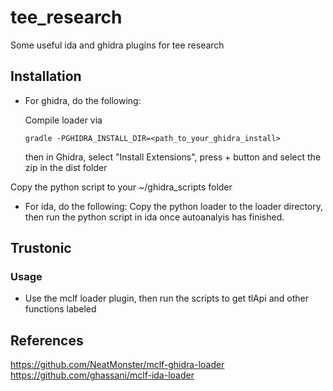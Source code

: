 # tee_research
Some useful ida and ghidra plugins for tee research

## Installation
- For ghidra, do the following:

  Compile loader via
  ```
  gradle -PGHIDRA_INSTALL_DIR=<path_to_your_ghidra_install>	
  ```
  then in Ghidra, select "Install Extensions", press + button and select the zip in the dist folder

Copy the python script to your ~/ghidra_scripts folder

- For ida, do the following:
  Copy the python loader to the loader directory, then run the python script in ida once autoanalyis has finished.

## Trustonic
### Usage
- Use the mclf loader plugin, then run the scripts to get tlApi and other functions labeled

## References
https://github.com/NeatMonster/mclf-ghidra-loader
https://github.com/ghassani/mclf-ida-loader